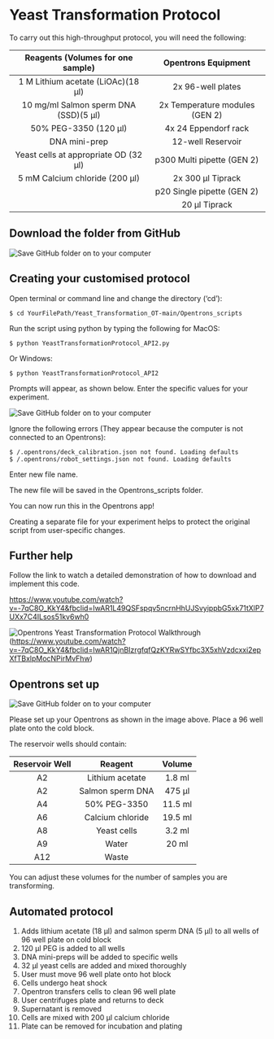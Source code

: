 # Yeast Transformation Protocol

To carry out this high-throughput protocol, you will need the following:

| Reagents (Volumes for one sample)  | Opentrons Equipment |
|:-------------: | :-------------: |
| 1 M Lithium acetate (LiOAc)(18 µl) | 2x 96-well plates  |
| 10 mg/ml Salmon sperm DNA (SSD)(5 µl)  | 2x Temperature modules (GEN 2)  |
| 50% PEG-3350 (120 µl)  | 4x 24 Eppendorf rack  |
| DNA mini-prep  | 12-well Reservoir  |
| Yeast cells at appropriate OD (32 µl)  | p300 Multi pipette (GEN 2) |
| 5 mM Calcium chloride (200 µl)  | 2x 300 µl Tiprack  |
|   | p20 Single pipette (GEN 2)  |
|   | 20 µl Tiprack  |


Download the folder from GitHub
-------------------

![Save GitHub folder on to your computer](https://i.postimg.cc/1t8HdhjY/Screenshot-2020-12-14-at-15-56-09.png)



Creating your customised protocol
-------------------

Open terminal or command line and change the directory (‘cd’):

	$ cd YourFilePath/Yeast_Transformation_OT-main/Opentrons_scripts 
 
Run the script using python by typing the following for MacOS:

	$ python YeastTransformationProtocol_API2.py
	
Or Windows:
  
	$ python YeastTransformationProtocol_API2

	

Prompts will appear, as shown below. Enter the specific values for your experiment.

![Save GitHub folder on to your computer](https://i.postimg.cc/cLFZ72tb/Screenshot-2020-12-14-at-16-23-20.png)

Ignore the following errors (They appear because the computer is not connected to an Opentrons):
  
	$ /.opentrons/deck_calibration.json not found. Loading defaults
	$ /.opentrons/robot_settings.json not found. Loading defaults


Enter new file name. 

The new file will be saved in the Opentrons_scripts folder.

You can now run this in the Opentrons app!

Creating a separate file for your experiment helps to protect the original script from user-specific changes. 

Further help
-------------------

Follow the link to watch a detailed demonstration of how to download and implement this code.

https://www.youtube.com/watch?v=-7qC8O_KkY4&fbclid=IwAR1L49QSFspqv5ncrnHhUJSvyippbG5xk71tXlP7UXx7C4ILsos51kv6wh0

![Opentrons Yeast Transformation Protocol Walkthrough](https://i.imgur.com/vkhl5gs.png)(https://www.youtube.com/watch?v=-7qC8O_KkY4&fbclid=IwAR1QjnBIzrgfqfQzKYRwSYfbc3X5xhVzdcxxi2epXfTBxlpMocNPirMvFhw) 

Opentrons set up
-------------------

![Save GitHub folder on to your computer](https://i.postimg.cc/pdj3q73J/pasted-image-0.png)

Please set up your Opentrons as shown in the image above. Place a 96 well plate onto the cold block.

The reservoir wells should contain:

| Reservoir Well| Reagent | Volume |
| :-------------: | :-------------: | :-------------: |
| A2  | Lithium acetate  |  1.8 ml  |
| A2  | Salmon sperm DNA  |  475 µl  |
| A4  | 50% PEG-3350 |  11.5 ml  |
| A6  | Calcium chloride  |   19.5 ml |
| A8  | Yeast cells  |  3.2 ml  |
| A9  | Water  |  20 ml  |
| A12  | Waste  |    |

You can adjust these volumes for the number of samples you are transforming.

Automated protocol
-------------------

1) Adds lithium acetate (18 µl) and salmon sperm DNA (5 µl) to all wells of 96 well plate on cold block
2) 120 µl PEG is added to all wells 
3) DNA mini-preps will be added to specific wells
4) 32 µl yeast cells are added and mixed thoroughly
5) User must move 96 well plate onto hot block 
6) Cells undergo heat shock
7) Opentron transfers cells to clean 96 well plate 
8) User centrifuges plate and returns to deck
9) Supernatant is removed
10) Cells are mixed with 200 µl calcium chloride
11) Plate can be removed for incubation and plating
